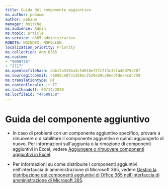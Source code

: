 ```yaml
---
title: Guida del componente aggiuntivo
ms.author: pebaum
author: pebaum
manager: mnirkhe
ms.audience: Admin
ms.topic: article
ms.service: o365-administration
ROBOTS: NOINDEX, NOFOLLOW
localization_priority: Priority
ms.collection: Adm_O365
ms.custom:
- "9000776"
- "2717"
ms.openlocfilehash: abb12a533ba3c5d610ef27c713c32fa46d75e78f
ms.sourcegitcommit: c6692ce0fa1358ec3529e59ca0ecdfdea4cdc759
ms.translationtype: HT
ms.contentlocale: it-IT
ms.lasthandoff: 09/14/2020
ms.locfileid: "47688158"
---
```

# <a name="add-in-help"></a>Guida del componente aggiuntivo

- In caso di problemi con un componente aggiuntivo specifico, provare a rimuovere o disabilitare il componente aggiuntivo e quindi aggiungerlo di nuovo. Per informazioni sull'aggiunta o la rimozione di componenti aggiuntivi in Excel, vedere [Aggiungere o rimuovere componenti aggiuntivi in Excel](https://support.office.com/client/0af570c4-5cf3-4fa9-9b88-403625a0b460).

- Per informazioni su come distribuire i componenti aggiuntivi nell'interfaccia di amministrazione di Microsoft 365, vedere [Gestire la distribuzione dei componenti aggiuntivi di Office 365 nell'interfaccia di amministrazione di Microsoft 365](https://docs.microsoft.com/microsoft-365/admin/manage/manage-deployment-of-add-ins).
